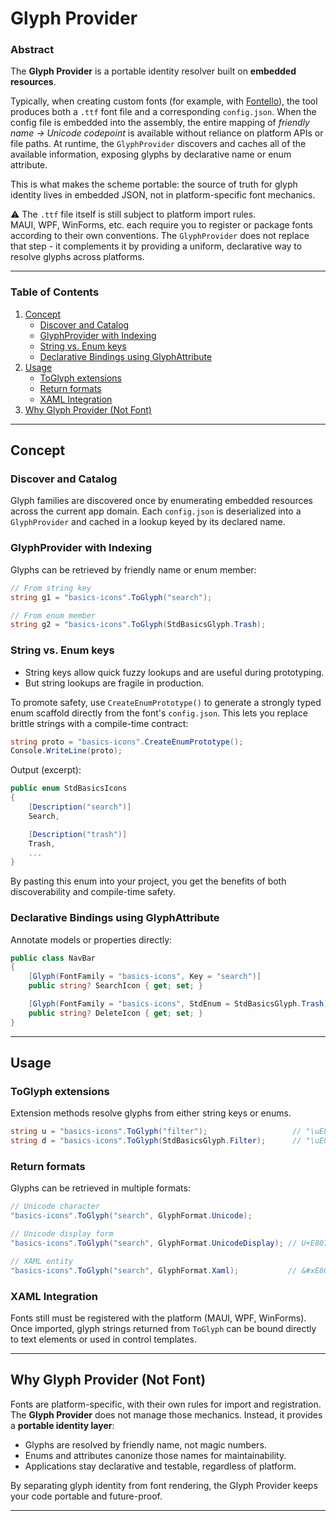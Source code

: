 ﻿# Glyph Provider

### Abstract

The **Glyph Provider** is a portable identity resolver built on **embedded resources**.

Typically, when creating custom fonts (for example, with [Fontello](https://www.fontello.com)), the tool produces both a `.ttf` font file and a corresponding `config.json`. When the config file is embedded into the assembly, the entire mapping of *friendly name -> Unicode codepoint* is available without reliance on platform APIs or file paths. At runtime, the `GlyphProvider` discovers and caches all of the available information, exposing glyphs by declarative name or enum attribute.

This is what makes the scheme portable: the source of truth for glyph identity lives in embedded JSON, not in platform-specific font mechanics.

⚠️ The `.ttf` file itself is still subject to platform import rules.  
MAUI, WPF, WinForms, etc. each require you to register or package fonts according to their own conventions. The `GlyphProvider` does not replace that step - it complements it by providing a uniform, declarative way to resolve glyphs across platforms.

---

### Table of Contents

1. [Concept](#concept)  
   - [Discover and Catalog](#discover-and-catalog)  
   - [GlyphProvider with Indexing](#glyphprovider-with-indexing)  
   - [String vs. Enum keys](#string-vs-enum-keys)  
   - [Declarative Bindings using GlyphAttribute](#declarative-bindings-using-glyphattribute)  
2. [Usage](#usage)  
   - [ToGlyph extensions](#toglyph-extensions)  
   - [Return formats](#return-formats)  
   - [XAML Integration](#xaml-integration)  
3. [Why Glyph Provider (Not Font)](#why-glyph-provider-not-font)  

---

## Concept

### Discover and Catalog
Glyph families are discovered once by enumerating embedded resources across the current app domain. Each `config.json` is deserialized into a `GlyphProvider` and cached in a lookup keyed by its declared name.

### GlyphProvider with Indexing
Glyphs can be retrieved by friendly name or enum member:

```csharp
// From string key
string g1 = "basics-icons".ToGlyph("search");

// From enum member
string g2 = "basics-icons".ToGlyph(StdBasicsGlyph.Trash);
```

### String vs. Enum keys
- String keys allow quick fuzzy lookups and are useful during prototyping.  
- But string lookups are fragile in production.  

To promote safety, use `CreateEnumPrototype()` to generate a strongly typed enum scaffold directly from the font's `config.json`. This lets you replace brittle strings with a compile-time contract:

```csharp
string proto = "basics-icons".CreateEnumPrototype();
Console.WriteLine(proto);
```

Output (excerpt):

```csharp
public enum StdBasicsIcons
{
    [Description("search")]
    Search,

    [Description("trash")]
    Trash,
    ...
}
```

By pasting this enum into your project, you get the benefits of both discoverability and compile-time safety.

### Declarative Bindings using GlyphAttribute
Annotate models or properties directly:

```csharp
public class NavBar
{
    [Glyph(FontFamily = "basics-icons", Key = "search")]
    public string? SearchIcon { get; set; }

    [Glyph(FontFamily = "basics-icons", StdEnum = StdBasicsGlyph.Trash)]
    public string? DeleteIcon { get; set; }
}
```

---

## Usage

### ToGlyph extensions
Extension methods resolve glyphs from either string keys or enums.

```csharp
string u = "basics-icons".ToGlyph("filter");                   // "\uE806"
string d = "basics-icons".ToGlyph(StdBasicsGlyph.Filter);      // "\uE806"
```

### Return formats
Glyphs can be retrieved in multiple formats:

```csharp
// Unicode character
"basics-icons".ToGlyph("search", GlyphFormat.Unicode);

// Unicode display form
"basics-icons".ToGlyph("search", GlyphFormat.UnicodeDisplay); // U+E807

// XAML entity
"basics-icons".ToGlyph("search", GlyphFormat.Xaml);           // &#xE807;
```

### XAML Integration
Fonts still must be registered with the platform (MAUI, WPF, WinForms). Once imported, glyph strings returned from `ToGlyph` can be bound directly to text elements or used in control templates.

---

## Why Glyph Provider (Not Font)

Fonts are platform-specific, with their own rules for import and registration. The **Glyph Provider** does not manage those mechanics. Instead, it provides a **portable identity layer**:

- Glyphs are resolved by friendly name, not magic numbers.  
- Enums and attributes canonize those names for maintainability.  
- Applications stay declarative and testable, regardless of platform.  

By separating glyph identity from font rendering, the Glyph Provider keeps your code portable and future-proof.

---

